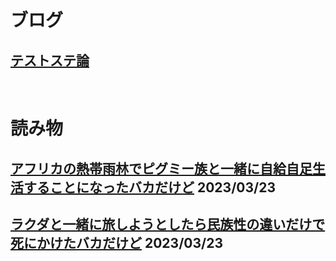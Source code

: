# ブログ
## [テストステ論](https://www.akiradeveloper.com/)

<br>

# 読み物
## [アフリカの熱帯雨林でピグミー族と一緒に自給自足生活することになったバカだけど](http://karukantimes.com/archives/51680262.html) 2023/03/23
## [ラクダと一緒に旅しようとしたら民族性の違いだけで死にかけたバカだけど](http://hayabusa.open2ch.net/test/read.cgi/news4vip/1434544046/l50) 2023/03/23
